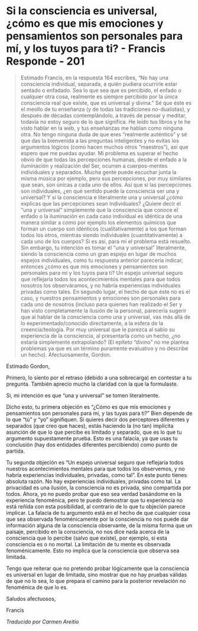 # Si la consciencia es universal, ¿cómo es que mis emociones y pensamientos son personales para mí, y los tuyos para ti? - Francis Responde - 201

>Estimado Francis, en la respuesta 164 escribes, “No hay una consciencia individual, separada, a quién pudiera ocurrirle estar sentado o enfadado. Sea lo que sea que es percibido, el enfado o cualquier otra cosa, realmente es siempre percibido por la única consciencia real que existe, que es universal y divina.” Sé que éste es el meollo de tu enseñanza (y de todas las tradiciones no-dualistas), y después de décadas contemplándolo, a través de pensar y meditar, todavía no estoy seguro de lo que significa. He leído tus libros y te he visto hablar en la web, y tus enseñanzas me hablan como ninguna otra. No tengo ninguna duda de que eres “realmente auténtico” y sé que das la bienvenida a las preguntas inteligentes y no evitas los argumentos lógicos (como hacen muchos otros “maestros”), así que espero que me puedas ayudar. Mi problema es superar el hecho obvio de que todas las percepciones humanas, desde el enfado a la iluminación y realización del Ser, ocurren a cuerpos-mentes individuales y separados. Mucha gente puede escuchar junta la misma música por ejemplo, pero sus percepciones, por muy similares que sean, son únicas a cada uno de ellos. Así que si las percepciones son individuales, ¿en qué sentido puede la consciencia ser una y universal? Y si la consciencia e literalmente una y universal ¿cómo explicas que las percepciones sean individuales? ¿Quiere decir el “una y universal” simplemente que la consciencia que conoce el enfado o la iluminación en cada caso individual es idéntica de una manera similar a como por ejemplo los elementos químicos que forman un cuerpo son idénticos (cualitativamente) a los que forman todos los otros, mientras siendo individuales (cuantitativamente) a cada uno de los cuerpos? Si es así, para mí el problema está resuelto. Sin embargo, tu intención es tomar el “una y universal” literalmente, siendo la consciencia como un gran espejo en lugar de muchos espejos individuales, como tu respuesta anterior parecería indicar, entonces ¿cómo es que mis emociones y pensamientos son personales para mí y los tuyos para ti? Un espejo universal seguro que reflejaría todos los acontecimientos mentales para que todos nosotros los observáramos, y no habría experiencias individuales privadas como tales. En segundo lugar, el hecho de que éste no es el caso, y nuestros pensamientos y emociones son personales para cada uno de nosotros (incluso para quienes han realizado el Ser y han visto completamente la ilusión de la persona), parecería sugerir que al hablar de la consciencia como una y universal, vas más allá de lo experimentado/conocido directamente, a la esfera de la creencia/teología. Por muy universal que le parezca al sabio su experiencia de la consciencia, al presentarla como un hecho, ¿no estaría simplemente extrapolando? (El epíteto “divino” no me plantea problemas ya que es un término puramente evaluativo y no describe un hecho). Afectuosamente, Gordon.

Estimado Gordon,

Primero, lo siento por el retraso (debido a una sobrecarga) en contestar a tu pregunta. También aprecio mucho la claridad con la que la formulaste.

Sí, mi intención es que “una y universal” se tomen literalmente.

Dicho esto, tu primera objeción es “¿Cómo es que mis emociones y pensamientos son personales para mí, y las tuyas para ti?” Bien depende de lo que “tú” y “yo” signifiquen. Si quieres decir dos perceptores diferentes y separados (que creo que haces), estás haciendo la (no tan) implícita asunción de que lo que percibe es limitado y separado, que es lo que tu argumento supuestamente prueba. Esto es una falacia, ya que usas tu conclusión (hay dos entidades diferentes percibiendo) como punto de partida.

Tu segunda objeción es “Un espejo universal seguro que reflejaría todos nuestros acontecimientos mentales para que todos los observemos, y no habría experiencias individuales, privadas, como tal”. En este punto tienes absoluta razón. No hay experiencias individuales, privadas como tal. La privacidad es una ilusión, la consciencia no es privada, sino compartida por todos. Ahora, yo no puedo probar que eso sea verdad basándome en la experiencia fenoménica, pero te puedo demostrar que tu experiencia no está reñida con esta posibilidad, al contrario de lo que tu objeción parece implicar. La falacia de tu argumento está en el hecho de que cualquier cosa que sea observada fenoménicamente por la consciencia no nos puede dar información alguna de la consciencia observante, de la misma forma que un paisaje, percibido en la consciencia, no nos dice nada acerca de la consciencia que lo percibe (salvo que existe), por ejemplo, si esta consciencia es o no mortal. La limitación de tu mente es observada fenoménicamente. Esto no implica que la consciencia que observa sea limitada.

Tengo que reiterar que no pretendo probar lógicamente que la consciencia es universal en lugar de limitada, sino mostrar que no hay pruebas válidas de que no lo sea, lo que prepara el camino para la posterior revelación no fenoménica de que lo es.

Saludos afectuosos,

Francis

_Traducido por Carmen Areitio_

